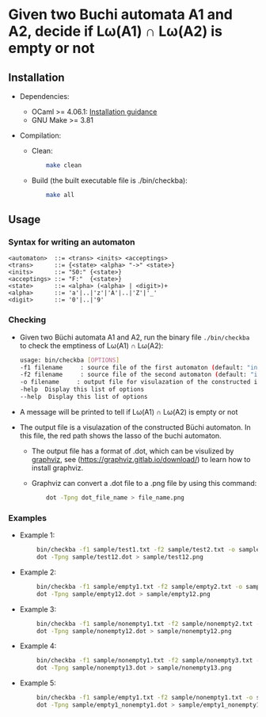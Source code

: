 # Given two Buchi automata A1 and A2, decide if Lω(A1) ∩ Lω(A2) is empty or not

## Installation

* Dependencies:
  * OCaml >= 4.06.1: [Installation guidance](https://ocaml.org/docs/install.html)
  * GNU Make >= 3.81 

* Compilation:
  * Clean:
    ```bash
        make clean
    ```
  * Build (the built executable file is ./bin/checkba):
    ```bash
        make all
    ```

## Usage

### Syntax for writing an automaton

```text
<automaton>  ::= <trans> <inits> <acceptings>
<trans>      ::= {<state> <alpha> "->" <state>}
<inits>      ::= "S0:" {<state>}
<acceptings> ::= "F:"  {<state>}
<state>      ::= <alpha> (<alpha> | <digit>)+
<alpha>      ::= 'a'|..|'z'|'A'|..|'Z'|'_'
<digit>      ::= '0'|..|'9'
```

### Checking

* Given two Büchi automata A1 and A2, run the binary file `./bin/checkba` to check the emptiness of Lω(A1) ∩ Lω(A2):

    ```bash
    usage: bin/checkba [OPTIONS]
    -f1 filename     : source file of the first automaton (default: "input1.txt")
    -f2 filename     : source file of the second automaton (default: "input2.txt")
    -o filename     : output file for visulazation of the constructed intersection Büchi automaton (default: none)
    -help  Display this list of options
    --help  Display this list of options
    ```
* A message will be printed to tell if Lω(A1) ∩ Lω(A2) is empty or not

* The output file is a visulazation of the constructed Büchi automaton. In this file, the red path shows the lasso of the buchi automaton.
  * The output file has a format of .dot, which can be visulized by [graphviz](https://graphviz.gitlab.io), see (https://graphviz.gitlab.io/download/) to learn how to install graphviz.
  * Graphviz can convert a .dot file to a .png file by using this command:

    ```bash
        dot -Tpng dot_file_name > file_name.png
    ```
  

### Examples

* Example 1:

```bash
        bin/checkba -f1 sample/test1.txt -f2 sample/test2.txt -o sample/test12.dot
        dot -Tpng sample/test12.dot > sample/test12.png
```

* Example 2:

```bash
        bin/checkba -f1 sample/empty1.txt -f2 sample/empty2.txt -o sample/empty12.dot
        dot -Tpng sample/empty12.dot > sample/empty12.png
```

* Example 3:

```bash
        bin/checkba -f1 sample/nonempty1.txt -f2 sample/nonempty2.txt -o sample/nonempty12.dot
        dot -Tpng sample/nonempty12.dot > sample/nonempty12.png
```

* Example 4:

```bash
        bin/checkba -f1 sample/nonempty1.txt -f2 sample/nonempty3.txt -o sample/nonempty13.dot
        dot -Tpng sample/nonempty13.dot > sample/nonempty13.png
```

* Example 5:

```bash
        bin/checkba -f1 sample/empty1.txt -f2 sample/nonempty1.txt -o sample/empty1_nonempty1.dot
        dot -Tpng sample/empty1_nonempty1.dot > sample/empty1_nonempty1.png
```